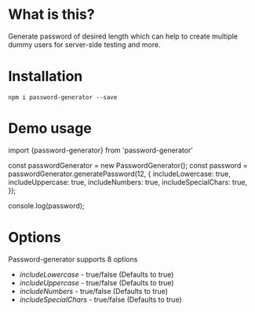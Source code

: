 # What is this?

Generate password of desired length which can help to create multiple dummy users for server-side testing and more.

# Installation

`npm i password-generator --save`

# Demo usage

import {password-generator} from 'password-generator'

const passwordGenerator = new PasswordGenerator();
const password = passwordGenerator.generatePassword(12, {
  includeLowercase: true,
  includeUppercase: true,
  includeNumbers: true,
  includeSpecialChars: true,
});

console.log(password);

# Options 

Password-generator supports 8 options 

- *includeLowercase* - true/false (Defaults to true)
- *includeUppercase* - true/false (Defaults to true)
- *includeNumbers* - true/false (Defaults to true)
- *includeSpecialChars* - true/false (Defaults to true)